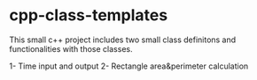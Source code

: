 # cpp-class-templates

This small c++ project includes two small class definitons and functionalities with those classes.

1- Time input and output
2- Rectangle area&perimeter calculation
